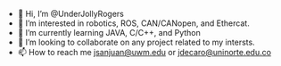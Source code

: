 - 👋 Hi, I’m @UnderJollyRogers
- 👀 I’m interested in robotics, ROS, CAN/CANopen, and Ethercat.
- 🌱 I’m currently learning JAVA, C/C++, and Python
- 💞️ I’m looking to collaborate on any project related to my intersts. 
- 📫 How to reach me jsanjuan@uwm.edu or jdecaro@uninorte.edu.co

<!---
UnderJollyRogers/UnderJollyRogers is a ✨ special ✨ repository because its `README.md` (this file) appears on your GitHub profile.
You can click the Preview link to take a look at your changes.
--->
